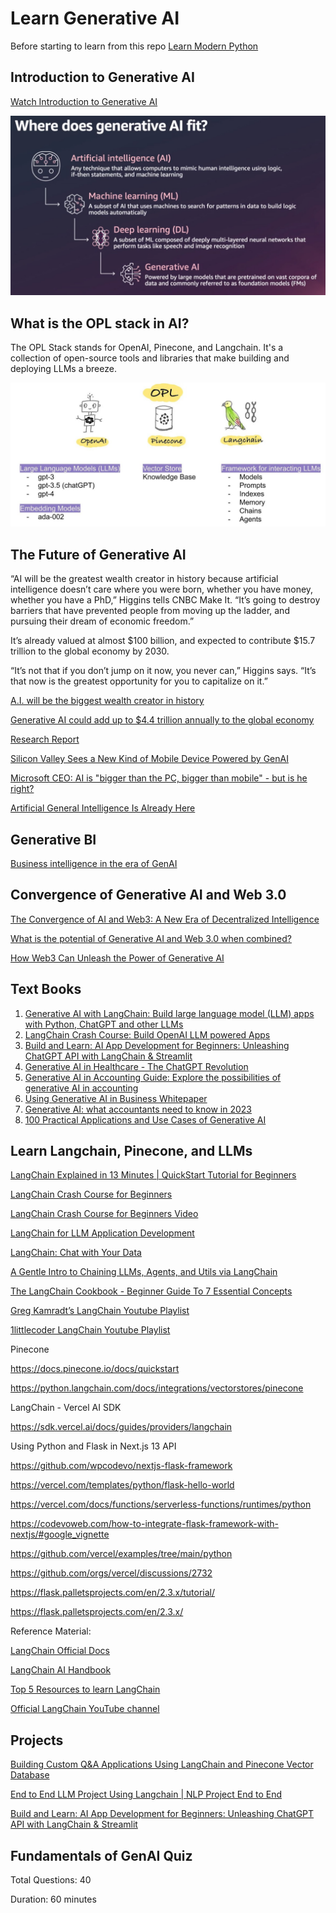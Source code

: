 # Learn Generative AI

Before starting to learn from this repo [Learn Modern Python](https://github.com/panaverse/learn-modern-python)

## Introduction to Generative AI

[Watch Introduction to Generative AI](https://www.youtube.com/watch?v=G2fqAlgmoPo)

![Alt text](genai_fit.jpeg "Where Does GenAI Fit")


## What is the OPL stack in AI?

The OPL Stack stands for OpenAI, Pinecone, and Langchain. It's a collection of open-source tools and libraries that make building and deploying LLMs a breeze. 


![Alt text](opl.jpeg "OPL")


## The Future of Generative AI

“AI will be the greatest wealth creator in history because artificial intelligence doesn’t care where you were born, whether you have money, whether you have a PhD,” Higgins tells CNBC Make It. “It’s going to destroy barriers that have prevented people from moving up the ladder, and pursuing their dream of economic freedom.”

It’s already valued at almost $100 billion, and expected to contribute $15.7 trillion to the global economy by 2030.

“It’s not that if you don’t jump on it now, you never can,” Higgins says. “It’s that now is the greatest opportunity for you to capitalize on it.”

[A.I. will be the biggest wealth creator in history](https://www.cnbc.com/2023/07/10/how-to-use-ai-to-make-money-right-now-say-experts.html)

[Generative AI could add up to $4.4 trillion annually to the global economy](https://www.zdnet.com/article/generative-ai-could-add-up-to-4-4-trillion-annually-to-global-economy/)

[Research Report](https://www.mckinsey.com/capabilities/mckinsey-digital/our-insights/the-economic-potential-of-generative-ai-the-next-productivity-frontier#key-insights)

[Silicon Valley Sees a New Kind of Mobile Device Powered by GenAI](
https://www.bloomberg.com/news/newsletters/2023-10-02/silicon-valley-sees-a-new-kind-of-mobile-device-powered-by-ai)

[Microsoft CEO: AI is "bigger than the PC, bigger than mobile" - but is he right?](https://www.techradar.com/computing/artificial-intelligence/microsoft-ceo-ai-is-bigger-than-the-pc-bigger-than-mobile-but-is-he-right)

[Artificial General Intelligence Is Already Here](https://www.noemamag.com/artificial-general-intelligence-is-already-here/)

## Generative BI

[Business intelligence in the era of GenAI](https://www.youtube.com/watch?v=m0-ul3O3GwA)

## Convergence of Generative AI and Web 3.0

[The Convergence of AI and Web3: A New Era of Decentralized Intelligence](https://medium.com/@dhruvil7694/the-convergence-of-ai-and-web3-a-new-era-of-decentralized-intelligence-ca86aef481d)

[What is the potential of Generative AI and Web 3.0 when combined?](https://blog.softtek.com/en/what-is-the-potential-of-generative-ai-and-web-3.0-when-combined)

[How Web3 Can Unleash the Power of Generative AI](https://www.linkedin.com/pulse/how-web3-can-unleash-power-generative-ai-iman-sheikhansari/)


## Text Books

1. [Generative AI with LangChain: Build large language model (LLM) apps with Python, ChatGPT and other LLMs](https://www.amazon.com/Generative-AI-LangChain-language-ChatGPT/dp/1835083463/ref=sr_1_3)
2. [LangChain Crash Course: Build OpenAI LLM powered Apps](https://www.amazon.com/LangChain-Crash-Course-powered-building-ebook/dp/B0CHHHX118/ref=sr_1_2)
3. [Build and Learn: AI App Development for Beginners: Unleashing ChatGPT API with LangChain & Streamlit](https://www.amazon.com/Build-Learn-Development-Beginners-Unleashing/dp/B0CDNNC5Z1/ref=sr_1_1)
4. [Generative AI in Healthcare - The ChatGPT Revolution](https://leanpub.com/generative-ai-in-healthcare)
5. [Generative AI in Accounting Guide: Explore the possibilities of generative AI in accounting](https://www.icaew.com/technical/technology/artificial-intelligence/generative-ai-guide)
6. [Using Generative AI in Business Whitepaper](https://resources.multiply.ai/en-gb/multiply-white-paper-chatgpt-and-generative-ai-download)
7. [Generative AI: what accountants need to know in 2023](https://www.amazon.com/Generative-AI-what-accountants-need/dp/B0CCL1P8XP)
8. [100 Practical Applications and Use Cases of Generative AI](https://ai.gov.ae/wp-content/uploads/2023/04/406.-Generative-AI-Guide_ver1-EN.pdf)

## Learn Langchain, Pinecone, and LLMs

[LangChain Explained in 13 Minutes | QuickStart Tutorial for Beginners](https://www.youtube.com/watch?v=aywZrzNaKjs)

[LangChain Crash Course for Beginners](https://www.freecodecamp.org/news/learn-langchain-for-llm-development/) 

[LangChain Crash Course for Beginners Video](https://www.youtube.com/watch?v=lG7Uxts9SXs)

[LangChain for LLM Application Development](https://www.deeplearning.ai/short-courses/langchain-for-llm-application-development/)

[LangChain: Chat with Your Data](https://www.deeplearning.ai/short-courses/langchain-chat-with-your-data/)

[A Gentle Intro to Chaining LLMs, Agents, and Utils via LangChain](https://towardsdatascience.com/a-gentle-intro-to-chaining-llms-agents-and-utils-via-langchain-16cd385fca81) 

[The LangChain Cookbook - Beginner Guide To 7 Essential Concepts](https://www.youtube.com/watch?v=2xxziIWmaSA&list=PLqZXAkvF1bPNQER9mLmDbntNfSpzdDIU5&index=4&t=1092s)

[Greg Kamradt’s LangChain Youtube Playlist](https://www.youtube.com/playlist?list=PLqZXAkvF1bPNQER9mLmDbntNfSpzdDIU5)

[1littlecoder LangChain Youtube Playlist](https://www.youtube.com/playlist?list=PLpdmBGJ6ELUK-v0MK-t4wZmVEbxM5xk6L)

Pinecone

https://docs.pinecone.io/docs/quickstart

https://python.langchain.com/docs/integrations/vectorstores/pinecone 

LangChain - Vercel AI SDK

https://sdk.vercel.ai/docs/guides/providers/langchain 

Using Python and Flask in Next.js 13 API

https://github.com/wpcodevo/nextjs-flask-framework

https://vercel.com/templates/python/flask-hello-world

https://vercel.com/docs/functions/serverless-functions/runtimes/python 

https://codevoweb.com/how-to-integrate-flask-framework-with-nextjs/#google_vignette 

https://github.com/vercel/examples/tree/main/python 

https://github.com/orgs/vercel/discussions/2732 

https://flask.palletsprojects.com/en/2.3.x/tutorial/

https://flask.palletsprojects.com/en/2.3.x/ 

Reference Material:
	
[LangChain Official Docs](https://python.langchain.com/docs/get_started/introduction)

[LangChain AI Handbook](https://www.pinecone.io/learn/series/langchain/)

[Top 5 Resources to learn LangChain](https://medium.com/@ankity09/top-5-resources-to-learn-langchain-e2bdbbd11702)

[Official LangChain YouTube channel](https://python.langchain.com/docs/additional_resources/youtube)



## Projects

[Building Custom Q&A Applications Using LangChain and Pinecone Vector Database](https://www.analyticsvidhya.com/blog/2023/08/qa-applications/)

[End to End LLM Project Using Langchain | NLP Project End to End](https://www.youtube.com/watch?v=MoqgmWV1fm8)

[Build and Learn: AI App Development for Beginners: Unleashing ChatGPT API with LangChain & Streamlit](https://www.amazon.com/Build-Learn-Development-Beginners-Unleashing/dp/B0CDNNC5Z1/ref=tmm_pap_swatch_0?_encoding=UTF8&qid=1695978776&sr=8-1) 

## Fundamentals of GenAI Quiz

Total Questions: 40

Duration: 60 minutes 



